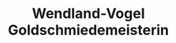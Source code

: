 ---
title: "Wendland-Vogel Goldschmiedemeisterin"
url: /ismaning/wendland-vogel-goldschmiedemeisterin/
shop: Schmuck
---